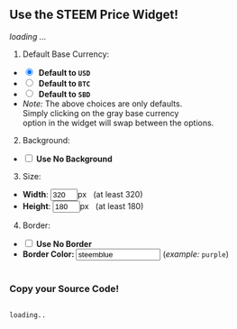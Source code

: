 ## Use the STEEM Price Widget!
<div class="pull-right" id="widgetsample">
<em>loading ...</em>
</div>

1. Default Base Currency: 
  * <input type="radio" onclick="compilewidget()" id="choiceuseusd" name="basecurrencychoice" checked> <b>&nbsp;Default to `USD`</b>
  * <input type="radio" onclick="compilewidget()" id="choiceusebtc" name="basecurrencychoice"> <b>&nbsp;Default to `BTC`</b>
  * <input type="radio" onclick="compilewidget()" id="choiceusesbd" name="basecurrencychoice"> <b>&nbsp;Default to `SBD`</b>
  * _Note:_ The above choices are only defaults. <br> Simply clicking on the gray base currency <br>option in the widget will swap between the options.
2. Background: 
  * <input type="checkbox" onclick="compilewidget()" id="choicenobg">&nbsp;<b>Use No Background</b>
3. Size:
  * **Width**: <input type="text" style="width:48px;" onchange="compilewidget()" id="choicewidth" name="choicewidth" value="320">px &nbsp;&nbsp;(at least 320)
  * **Height**: <input type="text" style="width:48px;" onchange="compilewidget()" id="choiceheight" name="choiceheight" value="180">px &nbsp;&nbsp;(at least 180)
4. Border: 
  * <input type="checkbox" onclick="compilewidget()" id="choicenoborder">&nbsp;<b>Use No Border</b>
  * <b> Border Color: </b> <input type="text" style="width:150px;" onchange="compilewidget()" id="choicebcolor" name="choicebcolor" value="steemblue"/> (_example:_ `purple`)
<br><br>

### Copy your Source Code!
<code id="widgetcode" lang="html" language="html">
loading..
</code>

<script src="https://ajax.googleapis.com/ajax/libs/jquery/3.2.1/jquery.min.js" async></script>
<script src="customize.js"></script>
